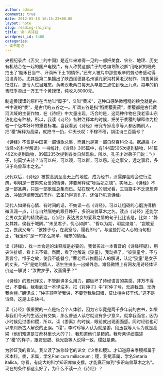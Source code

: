 ```yaml
---
author: admin
comments: true
date: 2012-05-18 16:16:23+00:00
layout: note
slug: reading-shijing
title: 读一点诗经
wordpress_id: 5460
categories:
- 读书笔记
---
```


央视纪录片《舌尖上的中国》是近年来难得一见的一部把美食、农业、地理、历史有机结合在一起的国产电视片，有人称赞这部片子的总编导陈晓卿“用吃货的眼光拍出了‘锄禾日当午、汗滴禾下土’的情怀。”还有人被片中那些艰辛的劳动者感动得泪湿青衫。尤其是第二集播出了陕西绥德县名州镇亢家沟村黄老汉制作、销售黄馍馍过程，更令人过目难忘。黄老汉老两口每天从早晨三点忙到晚上九点，每年的销售旺季卖出一万五千个黄馍馍，纯收入8000元。

制造黄馍馍的原料在当地叫“糜子”，又叫“黄米”，这种口感略微粗糙的粮食就是古书中说的“黍”，是古代的五谷之一。所谓五谷是指“稻黍稷麦菽”，黍稷都是古代黄河流域的主要作物，在《诗经》中大量出现。巧合的是，这两种作物在我老家山东沾化也有种植，所以，我读《诗经》各种注释本的时候，把关于黍稷的解释作为检验一个版本好坏的重要标准。当我看到《诗经》研究专家高亨等人都因偱前人，把“稷”解释为高粱，就把书一扔，仰天长叹：不稼不穑，胡注诗三百篇兮？

《诗经》不仅是中国第一部诗歌总集，而且也是第一部自然百科全书。据胡淼《<诗经>的科学解读》一书统计，《诗经》305篇中，有144篇505次提到植物，141篇492次提到动物，89篇235次提到各类自然现象。所以，孔子才对弟子们说：“小子，何莫学夫诗？诗可以兴，可以观，可以群，可以怨。迩之事父，远之事君，多识于鸟兽草木之名。”

汉代以后，《诗经》被拔高到至高无上的地位，成为经书，汉儒穿凿附会进行注疏，明明是一首男欢女爱的情诗，非要解释成“咏后妃之德”。实际上，《诗经》不是一部圣典，只是一部歌谣总集而已。站在现代人的眼光看，三百篇中不乏思想奔放、冲破道德樊笼的杰作。去圣乃得真孔子，还俗乃见真诗经。

现代人如果有心情、有时间的话，不妨读一点《诗经》。可以让粗砺的心磨洗得稍微温润一点，让与自然隔绝的眼目睁开，多识鸟兽草木之名。读点《诗经》还能学会男欢女爱的精致表达。《诗经》表达男女的爱慕之情的句子比比皆是，比如：“静女其姝，俟我于城隅。”“未见君子，忧心如醉”、“昏以为期，明星煌煌”、“岂敢爱之，畏我父母”、“彼姝子兮，在我室兮，履我即兮”。与这些打动人心的诗句相比，“我爱你”是一句多么简单、粗笨的情话。

读《诗经》，找一本合适的注释版是必要的。我曾买过一本曹音的《诗经释疑》，用夹注排版，看上去不错。然而，看了他解说《狡童》，我动摇了。“彼狡童兮，不与我言兮。惟子之故，使我不能餐兮。”曹老师非推翻前人的解说，认定“狡童”是女子的丈夫，“子”是她的情人，活生生搞出一出婚外恋。难怪微博上有网友用诗经体评价这一解说：“汝做梦乎，汝蛋痛乎？”

《诗经》的现代译文，不管翻译多么用力，都破坏了诗经语言的美感，非万不得已，不要看。我看到过一本译注本，把《将仲子》中“将仲子兮，无逾我园，无折我树檀。”翻译成：“仲子哥啊听我讲，不要登我后园墙，莫让檀树枝干伤。”这不是诗经，这是山东快书。

读《诗经》很重要的一点是结合个人体验，因为它毕竟是两千多年前的古书，如果与我们今天的生活没有交集，那么普通人读它就没有多少意义。就拿我而言，因为小时候见过黍和稷，所以，读《黍离》的时候，眼前就出现画面感。同时经验也可以来判断古人解说的正误。“稷”，李时珍等人认为就是黍，段玉裁等人认为就是高粱（他们难道是甘蔗林里长大的？），我知道他们是错的。我母亲详细描述了“稷”的样子，跟贾思勰、徐光启等人说得一致，稷就是粟。

为验证我的看法，我又读了游修龄老的论文《论黍和稷》。才知道原来黍稷都属于禾本科。黍，禾属，学名Panicum
miliaceum；稷，狗尾草属，学名Setaria italica。你看，有庞大的科学知识库做支撑，才能真正做到“多识鸟兽草木之名”。现在的条件都这么好了，为什么不读一点《诗经》？
